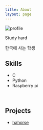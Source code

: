 ```yaml
---
title: About
layout: page
---
```

![profile](C:\Users\HaHorse\Documents\GitHub\hahorse.github.io\assets\images\profile.jpeg)

<p>Study hard</p>

<p>한국에 사는 학생</p>


<h2>Skills</h2>

<ul class="skill-list">
	<li>C </li>
	<li>Python</li>
    <li>Raspberry pi</li>
</ul>

​    


<h2>Projects</h2>

<ul>
	<li><a href="https://github.com/hahorse/">hahorse</a></li>
​	
</ul>

